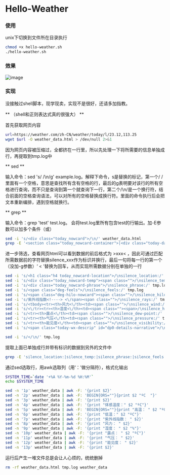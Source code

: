 # Hello-Weather
### 使用
unix下切换到文件所在目录执行 
```bash
chmod +x hello-weather.sh
./hello-weather.sh
```
### 效果
![image](http://ofx0oa4m3.bkt.clouddn.com/0425.png)
### 实现
没接触过shell脚本，现学现卖，实现不是很好，还请多加指教。

** （shell和正则表达式真的很强大） **

首先获取网页内容
```bash
url=https://weather.com/zh-CN/weather/today/l/23.12,113.25
wget $url -O weather_data.html > /dev/null 2>&1
```

因为网页内容被压缩过，全都挤在一行里，所以先处理一下将所需要的信息单独成行，再提取到tmp.log中

** sed **

输入命令：sed 's/ /\n/g' example.log。解释下命令，s是替换的标记，第一个/ /里面有一个空格，意思是查找所有含有空格的行，最后的g表明要对该行的所有空格进行查询，而不只是查询到第一个就查询下一行，第二个/\n/是一个换行符，结合前面的空格查询语法，可以对所有的空格替换成换行符。里面的命令执行后会把文本重新编排，遇到空格就换行。

** grep **

输入命令：grep 'test' test.log。  会将test.log里所有包含test的行输出。加-E参数可以加多个条件（或）
```bash
sed -i 's/<div class="today_nowcard">/\n/' weather_data.html 
grep -E '<section class="today_nowcard-container">|<div class="today-daypart-hilo"' weather_data.html > tmp.log
```


进一步筛选，查看网页html可以看到数据的前后格式为 >xxx< ，因此可通过匹配所需数据前的字符替换silence_xxx作为标识并换行，最后一句将每一行的第一个（没加-g参数）‘ < ’替换为回车，从而实现所需数据分别在单独的一行
```bash
sed -i 's/<h1 class="h4 today_nowcard-location">/\nsilence_location:/' tmp.log
sed -i 's/<div class="today_nowcard-temp"><span class="">/\nsilence_temp:/' tmp.log
sed -i 's/<div class="today_nowcard-phrase">/\nsilence_phrase:/' tmp.log
sed -i 's/<span class="deg-feels">/\nsilence_feels:/' tmp.log
sed -i 's/<span class="deg-hilo-nowcard"><span class="">/\nsilence_hilo:/g' tmp.log
sed -i 's/紫外线指数<!----> <\/span><span class="">/\nsilence_rays:/' tmp.log
sed -i 's/<tbody><tr><th>风力<\/th><td><span class="">/\nsilence_wind:/' tmp.log
sed -i 's/<\/tr><tr><th>湿度<\/th><td><span class=""><span>/\nsilence_humidity:/' tmp.log
sed -i 's/<tr><th>露点<\/th><td><span class="">/\nsilence_dew-point:/' tmp.log
sed -i 's/<tr><th>气压<\/th><td><span class="">/\nsilence_pressure:/' tmp.log
sed -i 's/<tr><th>能见度<\/th><td><span class="">/\nsilence_visibility:/' tmp.log
sed -i 's/<span class="today-wx-descrip" id="dp0-details-narrative">/\nsilence_today-pre:/' tmp.log

sed -i 's/</\n/' tmp.log
```

提取上面已单独成行并带有标识的数据到另外的文件中
```bash
grep -E 'silence_location:|silence_temp:|silence_phrase:|silence_feels:|silence_hilo:|silence_rays:|silence_wind:|silence_humidity:|silence_dew-point:|silence_pressure:|silence_visibility:|silence_today-pre:' tmp.log > weather_data
```

通过sed选取行，用awk选取列（用‘：’做分隔符），格式化输出
```bash
SYSTEM_TIME=`date '+%A %Y-%m-%d %H:%M'`
echo $SYSTEM_TIME

sed -n '1p' weather_data | awk -F: '{print $2}' 
sed -n '2p' weather_data | awk -F: 'BEGIN{ORS=""}{print $2 "ºC  "}'
sed -n '3p' weather_data | awk -F: '{print $2}'
sed -n '4p' weather_data | awk -F: '{print "体感温度：" $2 "ºC"}'
sed -n '5p' weather_data | awk -F: 'BEGIN{ORS=""}{print "高温： " $2 "ºC / "}'
sed -n '6p' weather_data | awk -F: '{print "低温：" $2 "ºC"}'
sed -n '7p' weather_data | awk -F: '{print "紫外线指数： " $2}'
sed -n '8p' weather_data | awk -F: '{print "风力： " $2}'
sed -n '9p' weather_data | awk -F: '{print "湿度： " $2 "%"}'
sed -n '10p' weather_data | awk -F: '{print "露点： " $2 "ºC"}'
sed -n '11p' weather_data | awk -F: '{print "气压： " $2}'
sed -n '12p' weather_data | awk -F: '{print "能见度： " $2}'
sed -n '13p' weather_data | awk -F: '{print $2}'
```

运行后产生一堆文件总是会让人心烦的，统统删掉
```bash
rm -rf weather_data.html tmp.log weather_data
```
